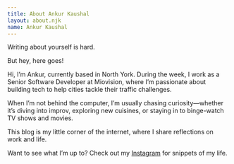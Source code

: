 ```yaml
---
title: About Ankur Kaushal
layout: about.njk
name: Ankur Kaushal
---
```


Writing about yourself is hard.

But hey, here goes!

Hi, I’m Ankur, currently based in North York. During the week, I work as a Senior Software Developer at Miovision, where I’m passionate about building tech to help cities tackle their traffic challenges.

When I’m not behind the computer, I’m usually chasing curiosity—whether it’s diving into improv, exploring new cuisines, or staying in to binge-watch TV shows and movies.

This blog is my little corner of the internet, where I share reflections on work and life.

Want to see what I’m up to? Check out my [Instagram](https://www.instagram.com/ankurkaushal_/) for snippets of my life.